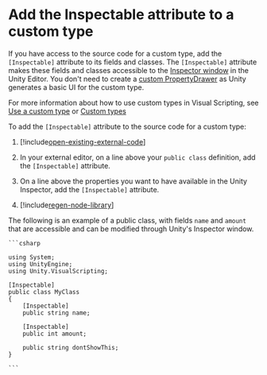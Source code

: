 # Add the Inspectable attribute to a custom type

If you have access to the source code for a custom type, add the `[Inspectable]` attribute to its fields and classes. The `[Inspectable]` attribute makes these fields and classes accessible to the [Inspector window](https://docs.unity3d.com/Manual/UsingTheInspector.html) in the Unity Editor. You don't need to create a [custom PropertyDrawer](vs-create-custom-drawer.md) as Unity generates a basic UI for the custom type.

For more information about how to use custom types in Visual Scripting, see [Use a custom type](vs-using-custom-types.md) or [Custom types](vs-custom-types.md)

To add the `[Inspectable]` attribute to the source code for a custom type: 

1. [!include[open-existing-external-code](./snippets/vs-open-existing-external-code.md)]

2. In your external editor, on a line above your `public class` definition, add the `[Inspectable]` attribute.

1. On a line above the properties you want to have available in the Unity Inspector, add the `[Inspectable]` attribute. 

1. [!include[regen-node-library](./snippets/vs-regen-node-library.md)]

The following is an example of a public class, with fields `name` and `amount` that are accessible and can be modified through Unity's Inspector window. 

    ```csharp

    using System;
    using UnityEngine; 
    using Unity.VisualScripting;

    [Inspectable]
    public class MyClass
    {
        [Inspectable]
        public string name;

        [Inspectable]
        public int amount;

        public string dontShowThis;
    }

    ```
